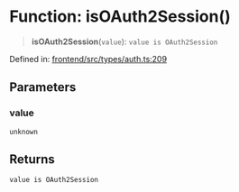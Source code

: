 # Function: isOAuth2Session()

> **isOAuth2Session**(`value`): `value is OAuth2Session`

Defined in: [frontend/src/types/auth.ts:209](https://github.com/lsendel/sass/blob/ca8b2b87627589617e0de57047e1f50d53e78078/frontend/src/types/auth.ts#L209)

## Parameters

### value

`unknown`

## Returns

`value is OAuth2Session`
